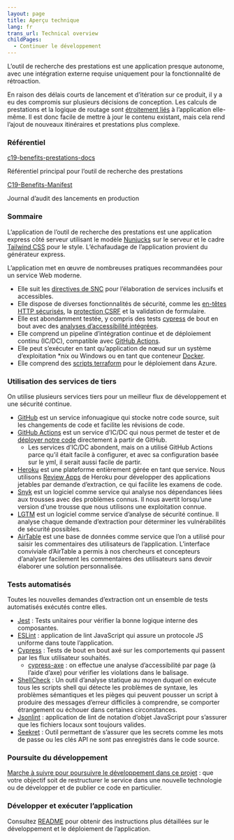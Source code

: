 ```yaml
---
layout: page
title: Aperçu technique
lang: fr
trans_url: Technical overview
childPages:
  - Continuer le développement
---
```

L’outil de recherche des prestations est une application presque autonome, avec une intégration externe requise uniquement pour la fonctionnalité de rétroaction.

En raison des délais courts de lancement et d’itération sur ce produit, il y a eu des compromis sur plusieurs décisions de conception. Les calculs de prestations et la logique de routage sont [étroitement liés](https://fr.wikipedia.org/wiki/Couplage_(informatique)) à l’application elle-même. Il est donc facile de mettre à jour le contenu existant, mais cela rend l’ajout de nouveaux itinéraires et prestations plus complexe.

### Référentiel

[c19-benefits-prestations-docs](https://github.com/cds-snc/c19-benefits-prestations-docs)

Référentiel principal pour l’outil de recherche des prestations

[C19-Benefits-Manifest](https://github.com/cds-snc/c19-benefits-manifest)

Journal d’audit des lancements en production


### Sommaire

L’application de l’outil de recherche des prestations est une application express côté serveur utilisant le modèle [Nunjucks](https://mozilla.github.io/nunjucks/) sur le serveur et le cadre [Tailwind CSS](https://tailwindcss.com/) pour le style. L’échafaudage de l’application provient du générateur express.

L’application met en œuvre de nombreuses pratiques recommandées pour un service Web moderne.

* Elle suit les [directives de SNC](https://numerique.canada.ca/a11y/) pour l’élaboration de services inclusifs et accessibles.
* Elle dispose de diverses fonctionnalités de sécurité, comme les [en-têtes HTTP sécurisés](https://helmetjs.github.io/), la [protection CSRF](https://github.com/expressjs/csurf) et la validation de formulaire.
* Elle est abondamment testée, y compris des tests [cypress](https://www.cypress.io/) de bout en bout avec des [analyses d’accessibilité intégrées](https://github.com/avanslaars/cypress-axe).
* Elle comprend un pipeline d’intégration continue et de déploiement continu (IC/DC), compatible avec [GitHub Actions](https://github.com/features/actions).
* Elle peut s’exécuter en tant qu’application de nœud sur un système d’exploitation *nix ou Windows ou en tant que conteneur [Docker](https://docs.docker.com/install/).
* Elle comprend des [scripts terraform](https://github.com/cds-snc/c19-benefits-node/tree/master/terraform) pour le déploiement dans Azure.

### Utilisation des services de tiers

On utilise plusieurs services tiers pour un meilleur flux de développement et une sécurité continue.

* [GitHub](https://github.com/) est un service infonuagique qui stocke notre code source, suit les changements de code et facilite les révisions de code.
* [GitHub Actions](https://github.com/features/actions) est un service d’IC/DC qui nous permet de tester et de [déployer notre code](https://github.com/cds-snc/c19-benefits-node/blob/master/.github/workflows/build-deploy-dev.yml) directement à partir de GitHub.
  * Les services d’IC/DC abondent, mais on a utilisé GitHub Actions parce qu’il était facile à configurer, et avec sa configuration basée sur le yml, il serait aussi facile de partir.
* [Heroku](https://www.heroku.com/home) est une plateforme entièrement gérée en tant que service. Nous utilisons [Review Apps](https://devcenter.heroku.com/articles/github-integration-review-apps) de Heroku pour développer des applications jetables par demande d’extraction, ce qui facilite les examens de code.
* [Snyk](https://snyk.io/) est un logiciel comme service qui analyse nos dépendances liées aux trousses avec des problèmes connus. Il nous avertit lorsqu’une version d’une trousse que nous utilisons une exploitation connue.
* [LGTM](https://lgtm.com) est un logiciel comme service d’analyse de sécurité continue. Il analyse chaque demande d’extraction pour déterminer les vulnérabilités de sécurité possibles.
* [AirTable](https://airtable.com/) est une base de données comme service que l’on a utilisé pour saisir les commentaires des utilisateurs de l’application. L’interface conviviale d’AirTable a permis à nos chercheurs et concepteurs d’analyser facilement les commentaires des utilisateurs sans devoir élaborer une solution personnalisée.

### Tests automatisés

Toutes les nouvelles demandes d’extraction ont un ensemble de tests automatisés exécutés contre elles.

* [Jest](https://jestjs.io/) : Tests unitaires pour vérifier la bonne logique interne des composantes.
* [ESLint](https://eslint.org/) : application de lint JavaScript qui assure un protocole JS uniforme dans toute l’application.
* [Cypress](https://www.cypress.io/) : Tests de bout en bout axé sur les comportements qui passent par les flux utilisateur souhaités.
  * [cypress-axe](https://github.com/avanslaars/cypress-axe) : on effectue une analyse d’accessibilité par page (à l’aide d’axe) pour vérifier les violations dans le balisage.
* [ShellCheck](https://github.com/koalaman/shellcheck) : Un outil d’analyse statique au moyen duquel on exécute tous les scripts shell qui détecte les problèmes de syntaxe, les problèmes sémantiques et les pièges qui peuvent pousser un script à produire des messages d’erreur difficiles à comprendre, se comporter étrangement ou échouer dans certaines circonstances.
* [Jsonlint](https://github.com/zaach/jsonlint) : application de lint de notation d’objet JavaScript pour s’assurer que les fichiers locaux sont toujours valides.
* [Seekret](https://github.com/apuigsech/seekret) : Outil permettant de s’assurer que les secrets comme les mots de passe ou les clés API ne sont pas enregistrés dans le code source.

### Poursuite du développement

[Marche à suivre pour poursuivre le développement dans ce projet](../continuer-le-développement/) : que votre objectif soit de restructurer le service dans une nouvelle technologie ou de développer et de publier ce code en particulier.

### Développer et exécuter l’application

Consultez [README](https://github.com/cds-snc/c19-benefits-prestations-docs/blob/master/README.md) pour obtenir des instructions plus détaillées sur le développement et le déploiement de l’application.